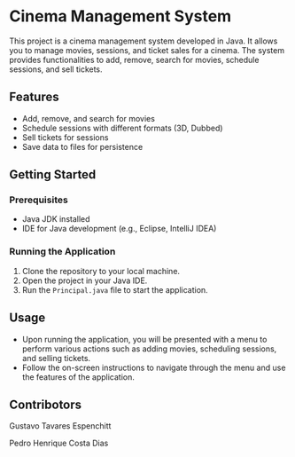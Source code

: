 Cinema Management System
========================

This project is a cinema management system developed in Java. It allows you to manage movies, sessions, and ticket sales for a cinema. The system provides functionalities to add, remove, search for movies, schedule sessions, and sell tickets.

Features
--------

*   Add, remove, and search for movies
*   Schedule sessions with different formats (3D, Dubbed)
*   Sell tickets for sessions
*   Save data to files for persistence

Getting Started
---------------

### Prerequisites

*   Java JDK installed
*   IDE for Java development (e.g., Eclipse, IntelliJ IDEA)

### Running the Application

1.  Clone the repository to your local machine.
2.  Open the project in your Java IDE.
3.  Run the `Principal.java` file to start the application.

Usage
-----

*   Upon running the application, you will be presented with a menu to perform various actions such as adding movies, scheduling sessions, and selling tickets.
*   Follow the on-screen instructions to navigate through the menu and use the features of the application.

Contribotors
------------

Gustavo Tavares Espenchitt

Pedro Henrique Costa Dias
